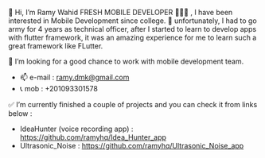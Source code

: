 👋 Hi, I’m Ramy Wahid FRESH MOBILE DEVELOPER 👨🏻‍💻 , I have been interested in Mobile Development since college. 👀
unfortunately, I had to go army for 4 years as technical officer, after I started to learn to develop apps with
flutter framework, it was an amazing experience for me to learn such a great framework like FLutter.

🔎 I’m looking for a good chance to work with mobile development team.
- 📫 e-mail : ramy.dmk@gmail.com
- 📞 mob : +201093301578

✅ I’m currently finished a couple of projects and you can check it from links below :

- IdeaHunter (voice recording app) : https://github.com/ramyhq/Idea_Hunter_app
- Ultrasonic_Noise : https://github.com/ramyhq/Ultrasonic_Noise_app


<!---
ramyhq/ramyhq is a ✨ special ✨ repository because its `README.md` (this file) appears on your GitHub profile.
You can click the Preview link to take a look at your changes.
--->
